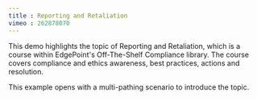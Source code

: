 ```yaml
---
title : Reporting and Retaliation
vimeo : 262878070
---
```

This demo highlights the topic of Reporting and Retaliation, which is a course within EdgePoint's Off-The-Shelf Compliance library. The course covers compliance and ethics awareness, best practices, actions and resolution.

This example opens with a multi-pathing scenario to introduce the topic.
